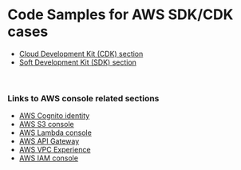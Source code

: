 # Code Samples for AWS SDK/CDK cases

- [Cloud Development Kit (CDK) section](https://github.com/ybeaz/aws-node-samples/blob/main/README_CDK.md)
- [Soft Development Kit (SDK) section](https://github.com/ybeaz/aws-node-samples/blob/main/README_SDK.md)

<br />

### Links to AWS console related sections

- [AWS Cognito identity](https://console.aws.amazon.com/cognito)
- [AWS S3 console](https://console.aws.amazon.com/s3/)
- [AWS Lambda console](https://console.aws.amazon.com/lambda)
- [AWS API Gateway](https://console.aws.amazon.com/apigateway)
- [AWS VPC Experience](https://console.aws.amazon.com/vpc)
- [AWS IAM console](https://console.aws.amazon.com/iamv2)

<br />
